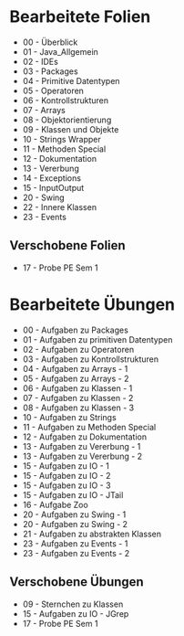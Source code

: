 # Bearbeitete Folien
* 00 - Überblick
* 01 - Java_Allgemein
* 02 - IDEs
* 03 - Packages
* 04 - Primitive Datentypen
* 05 - Operatoren
* 06 - Kontrollstrukturen
* 07 - Arrays
* 08 - Objektorientierung
* 09 - Klassen und Objekte
* 10 - Strings Wrapper
* 11 - Methoden Special
* 12 - Dokumentation
* 13 - Vererbung
* 14 - Exceptions
* 15 - InputOutput
* 20 - Swing
* 22 - Innere Klassen
* 23 - Events

Verschobene Folien
-
* 17 - Probe PE Sem 1

# Bearbeitete Übungen
* 00 - Aufgaben zu Packages
* 01 - Aufgaben zu primitiven Datentypen
* 02 - Aufgaben zu Operatoren
* 03 - Aufgaben zu Kontrollstrukturen
* 04 - Aufgaben zu Arrays - 1
* 05 - Aufgaben zu Arrays - 2
* 06 - Aufgaben zu Klassen - 1
* 07 - Aufgaben zu Klassen - 2
* 08 - Aufgaben zu Klassen - 3
* 10 - Aufgaben zu Strings
* 11 - Aufgaben zu Methoden Special
* 12 - Aufgaben zu Dokumentation
* 13 - Aufgaben zu Vererbung - 1
* 13 - Aufgaben zu Vererbung - 2
* 15 - Aufgaben zu IO - 1
* 15 - Aufgaben zu IO - 2
* 15 - Aufgaben zu IO - 3
* 15 - Aufgaben zu IO - JTail
* 16 - Aufgabe Zoo
* 20 - Aufgaben zu Swing - 1
* 20 - Aufgaben zu Swing - 2
* 21 - Aufgaben zu abstrakten Klassen
* 23 - Aufgaben zu Events - 1
* 23 - Aufgaben zu Events - 2

Verschobene Übungen
-
* 09 - Sternchen zu Klassen
* 15 - Aufgaben zu IO - JGrep
* 17 - Probe PE Sem 1
